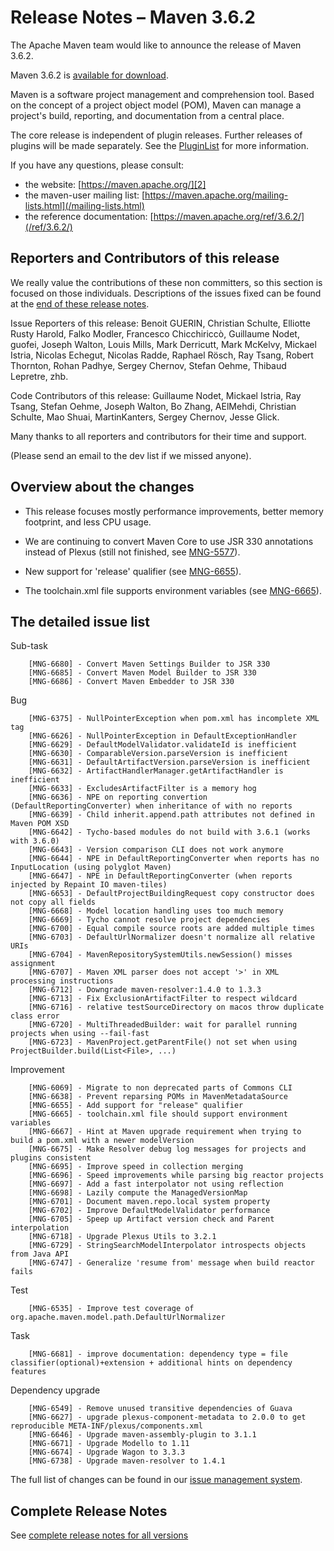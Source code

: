 <!-- 
Licensed to the Apache Software Foundation (ASF) under one
or more contributor license agreements.  See the NOTICE file
distributed with this work for additional information
regarding copyright ownership.  The ASF licenses this file
to you under the Apache License, Version 2.0 (the
"License"); you may not use this file except in compliance
with the License.  You may obtain a copy of the License at

http://www.apache.org/licenses/LICENSE-2.0

Unless required by applicable law or agreed to in writing,
software distributed under the License is distributed on an
"AS IS" BASIS, WITHOUT WARRANTIES OR CONDITIONS OF ANY
KIND, either express or implied.  See the License for the
specific language governing permissions and limitations
under the License.

NOTE: For help with the syntax of this file, see:
http://maven.apache.org/doxia/references/apt-format.html
-->

# Release Notes &#x2013; Maven 3.6.2

The Apache Maven team would like to announce the release of Maven 3.6.2.

Maven 3.6.2 is [available for download][0].

Maven is a software project management and comprehension tool. Based on the concept of a project object model (POM), Maven can manage a project's build, reporting, and documentation from a central place.

The core release is independent of plugin releases. Further releases of plugins will be made separately. See the [PluginList][1] for more information.

If you have any questions, please consult:

- the website: [https://maven.apache.org/][2]
- the maven-user mailing list: [https://maven.apache.org/mailing-lists.html](/mailing-lists.html)
- the reference documentation: [https://maven.apache.org/ref/3.6.2/](/ref/3.6.2/)

## Reporters and Contributors of this release

We really value the contributions of these non committers, so this section is
focused on those individuals. Descriptions of the issues fixed can be found at
the [end of these release notes](#Details).

Issue Reporters of this release: Benoit GUERIN, Christian Schulte, Elliotte Rusty Harold, Falko Modler, Francesco Chicchiriccò, Guillaume Nodet, guofei, Joseph Walton, Louis Mills, Mark Derricutt, Mark McKelvy, Mickael Istria, Nicolas Echegut, Nicolas Radde, Raphael Rösch, Ray Tsang, Robert Thornton, Rohan Padhye, Sergey Chernov, Stefan Oehme, Thibaud Lepretre, zhb.

Code Contributors of this release: Guillaume Nodet, Mickael Istria, Ray Tsang, Stefan Oehme, Joseph Walton, Bo Zhang, AElMehdi, Christian Schulte, Mao Shuai, MartinKanters, Sergey Chernov, Jesse Glick.

Many thanks to all reporters and contributors for their time and support.

(Please send an email to the dev list if we missed anyone).

## Overview about the changes

- This release focuses mostly performance improvements, better memory footprint, and less CPU usage.

- We are continuing to convert Maven Core to use JSR 330 annotations instead of Plexus (still not finished, see [MNG-5577](https://issues.apache.org/jira/browse/MNG-5577)).

- New support for 'release' qualifier (see [MNG-6655](https://issues.apache.org/jira/browse/MNG-6655)).

- The toolchain.xml file supports environment variables (see [MNG-6665](https://issues.apache.org/jira/browse/MNG-6665)).

## The detailed issue list[](#Details)

Sub-task

        [MNG-6680] - Convert Maven Settings Builder to JSR 330
        [MNG-6685] - Convert Maven Model Builder to JSR 330
        [MNG-6686] - Convert Maven Embedder to JSR 330

Bug

        [MNG-6375] - NullPointerException when pom.xml has incomplete XML tag
        [MNG-6626] - NullPointerException in DefaultExceptionHandler
        [MNG-6629] - DefaultModelValidator.validateId is inefficient
        [MNG-6630] - ComparableVersion.parseVersion is inefficient
        [MNG-6631] - DefaultArtifactVersion.parseVersion is inefficient
        [MNG-6632] - ArtifactHandlerManager.getArtifactHandler is inefficient
        [MNG-6633] - ExcludesArtifactFilter is a memory hog
        [MNG-6636] - NPE on reporting convertion (DefaultReportingConverter) when inheritance of with no reports
        [MNG-6639] - Child inherit.append.path attributes not defined in Maven POM XSD
        [MNG-6642] - Tycho-based modules do not build with 3.6.1 (works with 3.6.0)
        [MNG-6643] - Version comparison CLI does not work anymore
        [MNG-6644] - NPE in DefaultReportingConverter when reports has no InputLocation (using polyglot Maven)
        [MNG-6647] - NPE in DefaultReportingConverter (when reports injected by Repaint IO maven-tiles)
        [MNG-6653] - DefaultProjectBuildingRequest copy constructor does not copy all fields
        [MNG-6668] - Model location handling uses too much memory
        [MNG-6669] - Tycho cannot resolve project dependencies
        [MNG-6700] - Equal compile source roots are added multiple times
        [MNG-6703] - DefaultUrlNormalizer doesn't normalize all relative URIs
        [MNG-6704] - MavenRepositorySystemUtils.newSession() misses assignment
        [MNG-6707] - Maven XML parser does not accept '>' in XML processing instructions
        [MNG-6712] - Downgrade maven-resolver:1.4.0 to 1.3.3
        [MNG-6713] - Fix ExclusionArtifactFilter to respect wildcard
        [MNG-6716] - relative testSourceDirectory on macos throw duplicate class error
        [MNG-6720] - MultiThreadedBuilder: wait for parallel running projects when using --fail-fast
        [MNG-6723] - MavenProject.getParentFile() not set when using ProjectBuilder.build(List<File>, ...)

Improvement

        [MNG-6069] - Migrate to non deprecated parts of Commons CLI
        [MNG-6638] - Prevent reparsing POMs in MavenMetadataSource
        [MNG-6655] - Add support for "release" qualifier
        [MNG-6665] - toolchain.xml file should support environment variables
        [MNG-6667] - Hint at Maven upgrade requirement when trying to build a pom.xml with a newer modelVersion
        [MNG-6675] - Make Resolver debug log messages for projects and plugins consistent
        [MNG-6695] - Improve speed in collection merging
        [MNG-6696] - Speed improvements while parsing big reactor projects
        [MNG-6697] - Add a fast interpolator not using reflection
        [MNG-6698] - Lazily compute the ManagedVersionMap
        [MNG-6701] - Document maven.repo.local system property
        [MNG-6702] - Improve DefaultModelValidator performance
        [MNG-6705] - Speep up Artifact version check and Parent interpolation
        [MNG-6718] - Upgrade Plexus Utils to 3.2.1
        [MNG-6729] - StringSearchModelInterpolator introspects objects from Java API
        [MNG-6747] - Generalize 'resume from' message when build reactor fails

Test

        [MNG-6535] - Improve test coverage of org.apache.maven.model.path.DefaultUrlNormalizer

Task

        [MNG-6681] - improve documentation: dependency type = file classifier(optional)+extension + additional hints on dependency features

Dependency upgrade

        [MNG-6549] - Remove unused transitive dependencies of Guava
        [MNG-6627] - upgrade plexus-component-metadata to 2.0.0 to get reproducible META-INF/plexus/components.xml
        [MNG-6646] - Upgrade maven-assembly-plugin to 3.1.1
        [MNG-6671] - Upgrade Modello to 1.11
        [MNG-6674] - Upgrade Wagon to 3.3.3
        [MNG-6738] - Upgrade maven-resolver to 1.4.1

The full list of changes can be found in our [issue management system][4].

## Complete Release Notes

See [complete release notes for all versions][5]

[0]: ../../download.html
[1]: ../../plugins/index.html
[2]: https://maven.apache.org/
[4]: https://issues.apache.org/jira/secure/ReleaseNote.jspa?projectId=12316922&version=12345234
[5]: ../../docs/history.html

